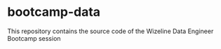 # bootcamp-data
This repository contains the source code of the Wizeline Data Engineer Bootcamp session
